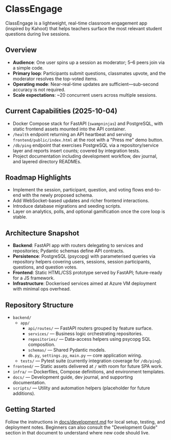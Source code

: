 # ClassEngage
ClassEngage is a lightweight, real-time classroom engagement app (inspired by Kahoot) that helps teachers surface the most relevant student questions during live sessions.

## Overview
- **Audience**: One user spins up a session as moderator; 5–6 peers join via a simple code.
- **Primary loop**: Participants submit questions, classmates upvote, and the moderator resolves the top-voted items.
- **Operating mode**: Near-real-time updates are sufficient—sub-second accuracy is not required.
- **Scale expectations**: ~20 concurrent users across multiple sessions.

## Current Capabilities (2025-10-04)
- Docker Compose stack for FastAPI (`swampninjas`) and PostgreSQL, with static frontend assets mounted into the API container.
- `/health` endpoint returning an API heartbeat and serving `frontend/public/index.html` at the root with a "Press me" demo button.
- `/db/ping` endpoint that exercises PostgreSQL via a repository/service layer and reports insert counts; covered by integration tests.
- Project documentation including development workflow, dev journal, and layered directory READMEs.

## Roadmap Highlights
- Implement the session, participant, question, and voting flows end-to-end with the newly proposed schema.
- Add WebSocket-based updates and richer frontend interactions.
- Introduce database migrations and seeding scripts.
- Layer on analytics, polls, and optional gamification once the core loop is stable.

## Architecture Snapshot
- **Backend**: FastAPI app with routers delegating to services and repositories; Pydantic schemas define API contracts.
- **Persistence**: PostgreSQL (psycopg) with parameterised queries via repository helpers covering users, sessions, session participants, questions, and question votes.
- **Frontend**: Static HTML/CSS prototype served by FastAPI; future-ready for a JS framework.
- **Infrastructure**: Dockerised services aimed at Azure VM deployment with minimal ops overhead.

## Repository Structure
- `backend/`
	- `app/`
		- `api/routes/` — FastAPI routers grouped by feature surface.
		- `services/` — Business logic orchestrating repositories.
		- `repositories/` — Data-access helpers using psycopg SQL composition.
		- `schemas/` — Shared Pydantic models.
		- `db.py`, `settings.py`, `main.py` — core application wiring.
	- `tests/` — Pytest suite (currently integration coverage for `/db/ping`).
- `frontend/` — Static assets delivered at `/` with room for future SPA work.
- `infra/` — Dockerfiles, Compose definitions, and environment templates.
- `docs/` — Development guide, dev journal, and supporting documentation.
- `scripts/` — Utility and automation helpers (placeholder for future additions).

## Getting Started
Follow the instructions in [docs/development.md](/docs/development.md) for local setup, testing, and deployment notes. Beginners can also consult the "Development Guide" section in that document to understand where new code should live.